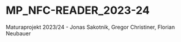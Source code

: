 # MP_NFC-READER_2023-24
Maturaprojekt 2023/24 - Jonas Sakotnik, Gregor Christiner, Florian Neubauer
